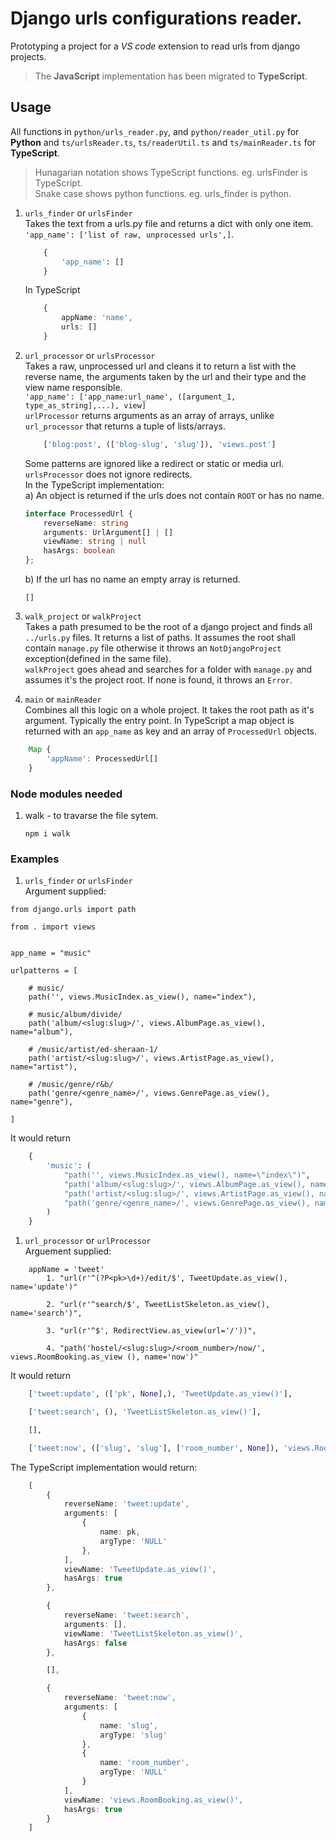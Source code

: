 # Django urls configurations reader.

Prototyping a project for a _VS code_ extension to read urls from django projects.

> The **JavaScript** implementation has been migrated to **TypeScript**.

## Usage
All functions in `python/urls_reader.py`, and `python/reader_util.py` for **Python** and `ts/urlsReader.ts`, `ts/readerUtil.ts` and `ts/mainReader.ts` for **TypeScript**.
> Hunagarian notation shows TypeScript functions. eg. urlsFinder is TypeScript.  
> Snake case shows python functions. eg. urls_finder is python.  


1. `urls_finder` or `urlsFinder`   
Takes the text from a urls.py file and returns a dict with only one item.  
`'app_name': ['list of raw, unprocessed urls',]`.  
    ```python
        {
            'app_name': []
        }
    ```  
    In TypeScript
    ```typescript
        {
            appName: 'name',
            urls: []
        }
    ```


2. `url_processor` or `urlsProcessor`   
Takes a raw, unprocessed url and cleans it to return a list with the reverse name, the arguments taken by the url and their type and the view name responsible.  
`'app_name': ['app_name:url_name', ([argument_1, type_as_string],...), view]`  
`urlProcessor` returns arguments as an array of arrays, unlike `url_processor` that returns a tuple of lists/arrays.  

    ```python
        ['blog:post', (['blog-slug', 'slug']), 'views.post']
    ```
    Some patterns are ignored like a redirect or static or media url. `urlsProcessor` does not ignore redirects.  
    In the TypeScript implementation:  
    a) An object is returned if the urls does not contain `ROOT` or has no name.
    ```typescript
    interface ProcessedUrl {
        reverseName: string
        arguments: UrlArgument[] | []
        viewName: string | null
        hasArgs: boolean
    };
    ```
    b) If the url has no name an empty array is returned.
    ```
    []
    ```
3. `walk_project` or `walkProject`   
Takes a path presumed to be the root of a django project and finds all `../urls.py` files. 
It returns a list of paths. It assumes the root shall contain `manage.py` file otherwise it throws 
an `NotDjangoProject` exception(defined in the same file).  
`walkProject` goes ahead and searches for a folder with `manage.py` and assumes it's the project root. If none is found,
it throws an `Error`.  

4. `main` or `mainReader`  
Combines all this logic on a whole project. It takes the root path as it's argument. Typically the entry point.
In TypeScript a map object is returned with an `app_name` as key and an array of `ProcessedUrl` objects.
```typescript
    Map {
        'appName': ProcessedUrl[]
    }
```

### Node modules needed
1. walk - to travarse the file sytem.
   ```commandline
   npm i walk
   ```

### Examples
1. `urls_finder` or `urlsFinder`  
Argument supplied:
```text
from django.urls import path

from . import views


app_name = "music"

urlpatterns = [

    # music/
    path('', views.MusicIndex.as_view(), name="index"),

    # music/album/divide/
    path('album/<slug:slug>/', views.AlbumPage.as_view(), name="album"),

    # /music/artist/ed-sheraan-1/
    path('artist/<slug:slug>/', views.ArtistPage.as_view(), name="artist"),

    # /music/genre/r&b/
    path('genre/<genre_name>/', views.GenrePage.as_view(), name="genre"),

]
```

It would return  
```python  
    {
        'music': (
            "path('', views.MusicIndex.as_view(), name=\"index\")",
            "path('album/<slug:slug>/', views.AlbumPage.as_view(), name=\"album\")",
            "path('artist/<slug:slug>/', views.ArtistPage.as_view(), name=\"artist\")",
            "path('genre/<genre_name>/', views.GenrePage.as_view(), name=\"genre\")",
        )
    }
```

1. `url_processor` or `urlProcessor`  
Arguement supplied: 
```text
    appName = 'tweet'
        1. "url(r'^(?P<pk>\d+)/edit/$', TweetUpdate.as_view(), name='update')"

        2. "url(r'^search/$', TweetListSkeleton.as_view(), name='search')",

        3. "url(r'^$', RedirectView.as_view(url='/'))",

        4. "path('hostel/<slug:slug>/<room_number>/now/', views.RoomBooking.as_view (), name='now')"
```

It would return
```python
    ['tweet:update', (['pk', None],), 'TweetUpdate.as_view()'],

    ['tweet:search', (), 'TweetListSkeleton.as_view()'],

    [],

    ['tweet:now', (['slug', 'slug'], ['room_number', None]), 'views.RoomBooking.as_view()']
```  

The TypeScript implementation would return:  
```typescript
    [ 
        {
            reverseName: 'tweet:update',
            arguments: [
                {
                    name: pk,
                    argType: 'NULL'
                },
            ], 
            viewName: 'TweetUpdate.as_view()',
            hasArgs: true
        },

        {
            reverseName: 'tweet:search',
            arguments: [], 
            viewName: 'TweetListSkeleton.as_view()',
            hasArgs: false
        },

        [],

        {
            reverseName: 'tweet:now', 
            arguments: [
                {
                    name: 'slug',
                    argType: 'slug'
                }, 
                {
                    name: 'room_number',
                    argType: 'NULL'
                }
            ], 
            viewName: 'views.RoomBooking.as_view()',
            hasArgs: true
        }
    ]
```